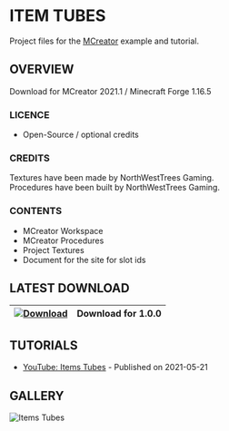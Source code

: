 # ITEM TUBES
Project files for the [MCreator](https://mcreator.net/) example and tutorial.

## OVERVIEW
Download for MCreator 2021.1 / Minecraft Forge 1.16.5

### LICENCE
- Open-Source / optional credits

### CREDITS
Textures have been made by NorthWestTrees Gaming.    
Procedures have been built by NorthWestTrees Gaming.

### CONTENTS
* MCreator Workspace
* MCreator Procedures
* Project Textures
* Document for the site for slot ids

## LATEST DOWNLOAD
| [![Download](https://i.imgur.com/Xcxx2Gr.png)](https://github.com/MCreator-Examples/Item-Tubes/files/6519209/item_tubes.zip) | Download for 1.0.0 |
| --- | --- |

## TUTORIALS
* [YouTube: Items Tubes](https://youtu.be/6nTEB5iqacI) - Published on 2021-05-21

## GALLERY
![Items Tubes](https://i.imgur.com/7CjBqgl.png)
